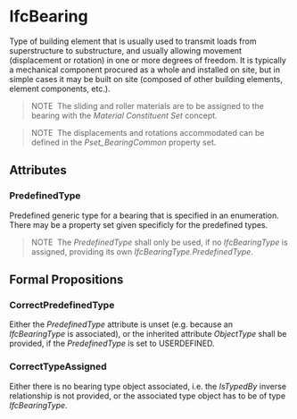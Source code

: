 # IfcBearing

Type of building element that is usually used to transmit loads from superstructure to substructure, and usually allowing movement (displacement or rotation) in one or more degrees of freedom. It is typically a mechanical component procured as a whole and installed on site, but in simple cases it may be built on site (composed of other building elements, element components, etc.).

> NOTE&nbsp; The sliding and roller materials are to be assigned to the bearing with the _Material Constituent Set_ concept.

> NOTE&nbsp; The displacements and rotations accommodated can be defined in the _Pset_BearingCommon_ property set.

## Attributes

### PredefinedType
Predefined generic type for a bearing that is specified in an enumeration. There may be a property set given specificly for the predefined types.
> NOTE&nbsp; The _PredefinedType_ shall only be used, if no _IfcBearingType_ is assigned, providing its own _IfcBearingType.PredefinedType_.

## Formal Propositions

### CorrectPredefinedType
Either the _PredefinedType_ attribute is unset (e.g. because an _IfcBearingType_ is associated), or the inherited attribute _ObjectType_ shall be provided, if the _PredefinedType_ is set to USERDEFINED.

### CorrectTypeAssigned
Either there is no bearing type object associated, i.e. the _IsTypedBy_ inverse relationship is not provided, or the associated type object has to be of type _IfcBearingType_.
